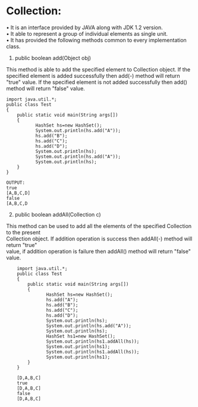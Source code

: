 # Collection:

• It is an interface provided by JAVA along with JDK 1.2 version.  
• It able to represent a group of individual elements as single unit.  
• It has provided the following methods common to every implementation class.  

1. public boolean add(Object obj)  

This method is able to add the specified element to Collection object. If the specified 
element is added successfully then add(-) method will return "true" value. If the specified 
element is not added successfully then add() method will return "false" value.

    import java.util.*;
    public class Test
    {
        public static void main(String args[])
        {
               HashSet hs=new HashSet(); 
               System.out.println(hs.add("A")); 
               hs.add("B"); 
               hs.add("C"); 
               hs.add("D"); 
               System.out.println(hs); 
               System.out.println(hs.add("A")); 
               System.out.println(hs);
        }
    }
    
    OUTPUT: 
    true
    [A,B,C,D]
    false
    [A,B,C,D
    
2. public boolean addAll(Collection c)  

This method can be used to add all the elements of the specified Collection to the present  
Collection object. If addition operation is success then addAll(-) method will return "true"  
value, if addition operation is failure then addAll() method will return "false" value.  

        import java.util.*;
        public class Test
        {
            public static void main(String args[])
            {
                   HashSet hs=new HashSet(); 
                   hs.add("A"); 
                   hs.add("B"); 
                   hs.add("C"); 
                   hs.add("D"); 
                   System.out.println(hs); 
                   System.out.println(hs.add("A")); 
                   System.out.println(hs);
                   HashSet hs1=new HashSet(); 
                   System.out.println(hs1.addAll(hs)); 
                   System.out.println(hs1); 
                   System.out.println(hs1.addAll(hs)); 
                   System.out.println(hs1);
            }
        }
        
        [D,A,B,C]
        true
        [D,A,B,C]
        false
        [D,A,B,C]

    
